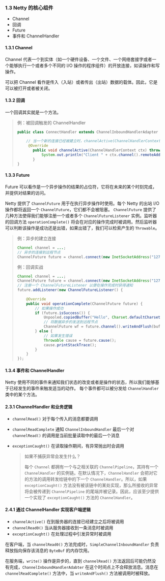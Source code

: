 ### 1.3 Netty 的核心组件

- Channel
- 回调
- Future
- 事件和 ChannelHandler

#### 1.3.1 Channel

Channel 代表一个到实体（如一个硬件设备、一个文件、一个网络套接字或者一个能够执行一个或者多个不同的 I/O 操作的程序组件）的开放连接，如读操作和写操作。

可以把 Channel 看作是传入（入站）或者传出（出站）数据的载体。因此，它是可以被打开或者被关闭。

#### 1.3.2 回调

一个回调其实就是一个方法。

> 例：被回调触发的 ChannelHandler
>
> ```java
> public class ConnectHandler extends ChannelInboundHandlerAdapter {
>      
>     // 当一个新的连接已经被建立时，channelActive(ChannelHandlerContext)将会被调用
>      @Override
>        public void channelActive(ChannelHandlerContext ctx) throws Exception {
>            System.out.println("Client " + ctx.channel().remoteAddress() + " connected");
>        }
> }
> ```

#### 1.3.3 Future

Future 可以看作是一个异步操作的结果的占位符，它将在未来的某个时刻完成，并提供对结果的访问。

Netty 提供了 `ChannelFuture` 用于在执行异步操作时使用。每个 Netty 的出站 I/O 操作都将返回一个 `ChannelFuture`，它们都不会被阻塞。
`ChannelFuture` 提供了几种方法使得我们能够注册一个或者多个 `ChannelFutureListener` 实例。监听器的回调方法 `operationComplete()` 将会在对应的操作完成时被调用。然后监听器可以判断该操作是成功还是出错，如果出错了，我们可以检索产生的 `Throwable`。

> 例：异步的建立连接
>
> ```java
> Channel channel = ...;
> // 异步的连接到远程节点
> ChannelFuture future = channel.connect(new InetSocketAddress("127.0.0.1", 25));
> ```
>
> 例：回调实战
>
> ```java
> Channel channel = ...;
> ChannelFuture future = channel.connect(new InetSocketAddress("127.0.0.1", 25));
> // 注册一个 ChannelFutureListener 以便在操作完成时获得通知
> future.addListener(new ChannelFutureListener() {
>     
>     @Override
>     public void operationComplete(ChannelFuture future) {
>         // 如果操作成功
>         if (future.isSuccess()) {
>             Unpooled.copiedBuffer("Hello", Charset.defaultCharset());
>             // 将数据异步的发送到远程节点
>             ChannelFuture wf = future.channel().writeAndFlush(buffer);
>         } else {
>             // 如果发生错误
>             Throwable cause = future.cause();
>             cause.printStackTrace();
>         }
>     }
> });
> ```

#### 1.3.4 事件和 ChannelHandler

Netty 使用不同的事件来通知我们状态的改变或者是操作的状态，所以我们能够基于已经发生的事件来触发适当的动作。
每个事件都可以被分发给 `ChannelHandler` 类中的某个方法。

#### 2.3.1 ChannelHandler 和业务逻辑

- `channelRead()` 对于每个传入的消息都要调用

- `channelReadComplete` 通知 `ChannelInboundHandler` 最后一个对 `channelRead()` 的调用是当前批量读取中的最后一个消息

- `exceptionCaught()` 在读取操作期间，有异常抛出时会调用

  > 如果不捕获异常会发生什么？
  >
  > 每个 `Channel` 都拥有一个与之相关联的 `ChannelPipeline`，其持有一个 `ChannelHandler` 的实例链。在默认情况下，`ChannelHandler` 会把对它的方法的调用转发给链中的下一个 `ChannelHandler`。所以，如果 `exceptionCaught()` 方法没有被该链中的某处实现，那么所接收的异常将会被传递到 `ChannelPipeline` 的尾端并被记录。因此，应该至少提供一个实现了 `exceptionCaught()` 方法的 `ChannelHandler`。
  > 

#### 2.4.1 通过 ChannelHandler 实现客户端逻辑

- `channelActive()` 在到服务器的连接已经建立之后将被调用
- `channelRead0()` 当从服务器接收到一条消息时被调用
- `exceptionCaught()` 在处理过程中引发异常时被调用

在客户端，当 `channelRead0()` 方法完成时，`SimpleChannelInboundHandler` 负责释放指向保存该消息的 `ByteBuf` 的内存饮用。

在服务端，`write()` 操作是异步的，直到 `channelRead()` 方法返回后可能仍然没有完成，`ChannelInboundHandlerAdabter` 在这个时间点上不会释放消息。消息在 `channelReadComplete()` 方法中，当 `writeAndFlush()` 方法被调用时被释放。

